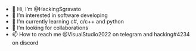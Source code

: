 - 👋 Hi, I’m @HackingSgravato
- 👀 I’m interested in software developing
- 🌱 I’m currently learning c#, c/c++ and python
- 💞️ I’m looking for collaborations
- 📫 How to reach me @VisualStudio2022 on telegram and hacking#4234 on discord

<!---
HackingSgravato/HackingSgravato is a ✨ special ✨ repository because its `README.md` (this file) appears on your GitHub profile.
You can click the Preview link to take a look at your changes.
--->
